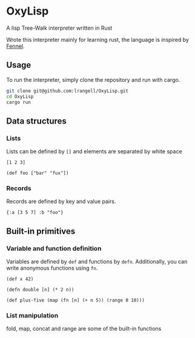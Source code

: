 # OxyLisp

A lisp Tree-Walk interpreter written in Rust

Wrote this interpreter mainly for learning rust, the language is inspired by [Fennel](https://fennel-lang.org/).

## Usage

To run the interpreter, simply clone the repository and run with cargo.

```bash
git clone git@github.com:lrangell/OxyLisp.git
cd OxyLisp
cargo run

```


## Data structures

### Lists

Lists can be defined by `[]` and elements are separated by white space

```fennel
[1 2 3]

```

```fennel
(def foo ["bar" "fux"])

```
### Records

Records are defined by key and value pairs.

```fennel
{:a [3 5 7] :b "foo"}

```

## Built-in primitives

### Variable and function definition

Variables are defined by `def` and functions by `defn`. Additionally, you can write anonymous functions using `fn`.

```fennel
(def x 42)

(defn double [n] (* 2 n))

(def plus-five (map (fn [n] (+ n 5)) (range 0 10)))

```

### List manipulation
  fold, map, concat and range are some of the built-in functions
